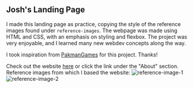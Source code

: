 ## Josh's Landing Page
I made this landing page as practice, copying the style of the reference images found under `reference-images`.
The webpage was made using HTML and CSS, with an emphasis on styling and flexbox.
The project was very enjoyable, and I learned many new webdev concepts along the way.

I took inspiration from [PakmanGames](https://github.com/PakmanGames) for this project. Thanks!

Check out the website [here](https://rulbirt.github.io/banana-landing-page/) or click the link under the "About" section.
Reference images from which I based the website:
![reference-image-1](./reference-images/landing-page-01.png)
![reference-image-2](./reference-images/landing-page-02.png)